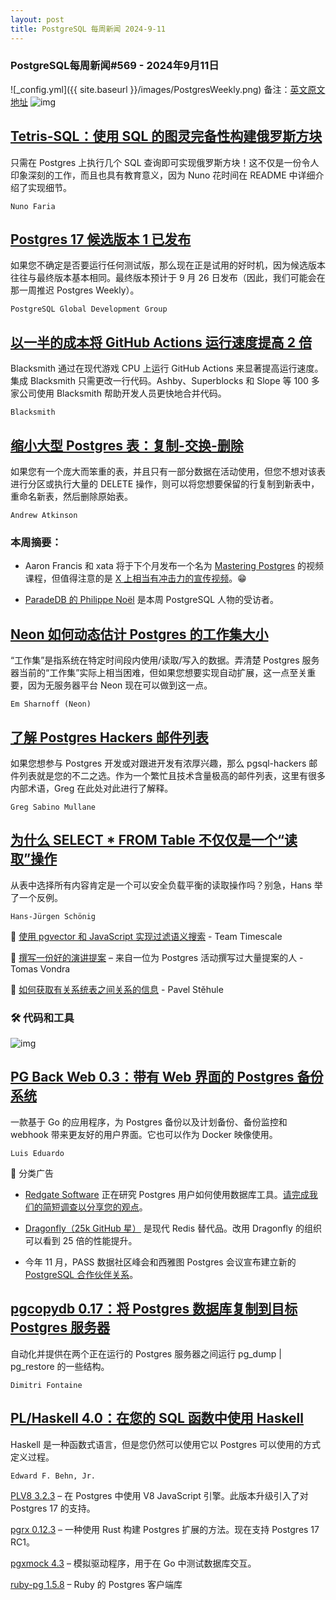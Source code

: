 ```yaml
---
layout: post
title: PostgreSQL 每周新闻 2024-9-11
---
```

### PostgreSQL每周新闻#569 - 2024年9月11日
![_config.yml]({{ site.baseurl }}/images/PostgresWeekly.png)
备注：[英文原文地址](https://postgresweekly.com/issues/569)
![img](https://res.cloudinary.com/cpress/image/upload/w_1280,e_sharpen:60,q_auto/xa03n16p8xueitspvzyv.jpg)
## [Tetris-SQL：使用 SQL 的图灵完备性构建俄罗斯方块](https://postgresweekly.com/link/159621/web)
只需在 Postgres 上执行几个 SQL 查询即可实现俄罗斯方块！这不仅是一份令人印象深刻的工作，而且也具有教育意义，因为 Nuno 花时间在 README 中详细介绍了实现细节。

`Nuno Faria `

## [Postgres 17 候选版本 1 已发布](https://postgresweekly.com/link/159623/web)
如果您不确定是否要运行任何测试版，那么现在正是试用的好时机，因为候选版本往往与最终版本基本相同。最终版本预计于 9 月 26 日发布（因此，我们可能会在那一周推迟 Postgres Weekly）。


`PostgreSQL Global Development Group `
## [以一半的成本将 GitHub Actions 运行速度提高 2 倍](https://postgresweekly.com/link/159620/web)
Blacksmith 通过在现代游戏 CPU 上运行 GitHub Actions 来显著提高运行速度。集成 Blacksmith 只需更改一行代码。Ashby、Superblocks 和 Slope 等 100 多家公司使用 Blacksmith 帮助开发人员更快地合并代码。


`Blacksmith `
## [缩小大型 Postgres 表：复制-交换-删除](https://postgresweekly.com/link/159624/web)
如果您有一个庞大而笨重的表，并且只有一部分数据在活动使用，但您不想对该表进行分区或执行大量的 DELETE 操作，则可以将您想要保留的行复制到新表中，重命名新表，然后删除原始表。


`Andrew Atkinson  `

### 本周摘要：

* Aaron Francis 和 xata 将于下个月发布一个名为 [Mastering Postgres](https://postgresweekly.com/link/159625/web) 的视频课程，但值得注意的是 [X 上相当有冲击力的宣传视频](https://postgresweekly.com/link/159626/web)。😁

* [ParadeDB 的 Philippe Noël](https://postgresweekly.com/link/159627/web) 是本周 PostgreSQL 人物的受访者。


## [Neon 如何动态估计 Postgres 的工作集大小](https://postgresweekly.com/link/159628/web) 
“工作集”是指系统在特定时间段内使用/读取/写入的数据。弄清楚 Postgres 服务器当前的“工作集”实际上相当困难，但如果您想要实现自动扩展，这一点至关重要，因为无服务器平台 Neon 现在可以做到这一点。


`Em Sharnoff (Neon)`
## [了解 Postgres Hackers 邮件列表](https://postgresweekly.com/link/159629/web)
如果您想参与 Postgres 开发或对跟进开发有浓厚兴趣，那么 pgsql-hackers 邮件列表就是您的不二之选。作为一个繁忙且技术含量极高的邮件列表，这里有很多内部术语，Greg 在此处对此进行了解释。


`Greg Sabino Mullane`
## [为什么 SELECT * FROM Table 不仅仅是一个“读取”操作](https://postgresweekly.com/link/159631/web)
从表中选择所有内容肯定是一个可以安全负载平衡的读取操作吗？别急，Hans 举了一个反例。


`Hans-Jürgen Schönig`

📄 [使用 pgvector 和 JavaScript 实现过滤语义搜索](https://postgresweekly.com/link/159632/web) - Team Timescale

📄 [撰写一份好的演讲提案](https://postgresweekly.com/link/159633/web) – 来自一位为 Postgres 活动撰写过大量提案的人 - Tomas Vondra

📄 [如何获取有关系统表之间关系的信息](https://postgresweekly.com/link/159634/web) - Pavel Stěhule


### 🛠 代码和工具

![img](https://res.cloudinary.com/cpress/image/upload/w_1280,e_sharpen:60,q_auto/ce19jlksglrpqd99jo4h.jpg)

## [PG Back Web 0.3：带有 Web 界面的 Postgres 备份系统](https://postgresweekly.com/link/159635/web)
一款基于 Go 的应用程序，为 Postgres 备份以及计划备份、备份监控和 webhook 带来更友好的用户界面。它也可以作为 Docker 映像使用。


`Luis Eduardo `


📰 分类广告
* [Redgate Software](https://postgresweekly.com/link/159636/web) 正在研究 Postgres 用户如何使用数据库工具。[请完成我们的简短调查以分享您的观点](https://postgresweekly.com/link/159636/web)。

* [Dragonfly（25k GitHub 星）](https://postgresweekly.com/link/159637/web) 是现代 Redis 替代品。改用 Dragonfly 的组织可以看到 25 倍的性能提升。

* 今年 11 月，PASS 数据社区峰会和西雅图 Postgres 会议宣布建立新的 [PostgreSQL 合作伙伴关系](https://postgresweekly.com/link/159638/web)。


## [pgcopydb 0.17：将 Postgres 数据库复制到目标 Postgres 服务器](https://postgresweekly.com/link/159639/web)
自动化并提供在两个正在运行的 Postgres 服务器之间运行 pg_dump | pg_restore 的一些结构。


`Dimitri Fontaine`
## [PL/Haskell 4.0：在您的 SQL 函数中使用 Haskell](https://postgresweekly.com/link/159640/web)
Haskell 是一种函数式语言，但是您仍然可以使用它以 Postgres 可以使用的方式定义过程。


`Edward F. Behn, Jr.`


[PLV8 3.2.3](https://postgresweekly.com/link/159641/web) – 在 Postgres 中使用 V8 JavaScript 引擎。此版本升级引入了对 Postgres 17 的支持。

[pgrx 0.12.3](https://postgresweekly.com/link/159642/web) – 一种使用 Rust 构建 Postgres 扩展的方法。现在支持 Postgres 17 RC1。

[pgxmock 4.3](https://postgresweekly.com/link/159643/web) – 模拟驱动程序，用于在 Go 中测试数据库交互。

[ruby-pg 1.5.8](https://postgresweekly.com/link/159644/web) – Ruby 的 Postgres 客户端库